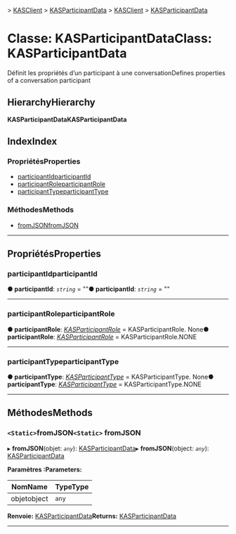 <span data-ttu-id="088a9-101">[](../README.md) > [KASClient](../modules/kasclient.md) > [KASParticipantData](../classes/kasclient.kasparticipantdata.md)</span><span class="sxs-lookup"><span data-stu-id="088a9-101">[](../README.md) > [KASClient](../modules/kasclient.md) > [KASParticipantData](../classes/kasclient.kasparticipantdata.md)</span></span>

# <a name="class-kasparticipantdata"></a><span data-ttu-id="088a9-102">Classe: KASParticipantData</span><span class="sxs-lookup"><span data-stu-id="088a9-102">Class: KASParticipantData</span></span>

<span data-ttu-id="088a9-103">Définit les propriétés d’un participant à une conversation</span><span class="sxs-lookup"><span data-stu-id="088a9-103">Defines properties of a conversation participant</span></span>
## <a name="hierarchy"></a><span data-ttu-id="088a9-104">Hierarchy</span><span class="sxs-lookup"><span data-stu-id="088a9-104">Hierarchy</span></span>

<span data-ttu-id="088a9-105">**KASParticipantData**</span><span class="sxs-lookup"><span data-stu-id="088a9-105">**KASParticipantData**</span></span>

## <a name="index"></a><span data-ttu-id="088a9-106">Index</span><span class="sxs-lookup"><span data-stu-id="088a9-106">Index</span></span>

### <a name="properties"></a><span data-ttu-id="088a9-107">Propriétés</span><span class="sxs-lookup"><span data-stu-id="088a9-107">Properties</span></span>

* [<span data-ttu-id="088a9-108">participantId</span><span class="sxs-lookup"><span data-stu-id="088a9-108">participantId</span></span>](kasclient.kasparticipantdata.md#participantid)
* [<span data-ttu-id="088a9-109">participantRole</span><span class="sxs-lookup"><span data-stu-id="088a9-109">participantRole</span></span>](kasclient.kasparticipantdata.md#participantrole)
* [<span data-ttu-id="088a9-110">participantType</span><span class="sxs-lookup"><span data-stu-id="088a9-110">participantType</span></span>](kasclient.kasparticipantdata.md#participanttype)
### <a name="methods"></a><span data-ttu-id="088a9-111">Méthodes</span><span class="sxs-lookup"><span data-stu-id="088a9-111">Methods</span></span>

* [<span data-ttu-id="088a9-112">fromJSON</span><span class="sxs-lookup"><span data-stu-id="088a9-112">fromJSON</span></span>](kasclient.kasparticipantdata.md#fromjson)

---

## <a name="properties"></a><span data-ttu-id="088a9-113">Propriétés</span><span class="sxs-lookup"><span data-stu-id="088a9-113">Properties</span></span>

<a id="participantid"></a>

###  <a name="participantid"></a><span data-ttu-id="088a9-114">participantId</span><span class="sxs-lookup"><span data-stu-id="088a9-114">participantId</span></span>

<span data-ttu-id="088a9-115">**● participantId**: *`string`* = ""</span><span class="sxs-lookup"><span data-stu-id="088a9-115">**● participantId**: *`string`* = ""</span></span>

___
<a id="participantrole"></a>

###  <a name="participantrole"></a><span data-ttu-id="088a9-116">participantRole</span><span class="sxs-lookup"><span data-stu-id="088a9-116">participantRole</span></span>

<span data-ttu-id="088a9-117">**● participantRole**: *[KASParticipantRole](../enums/kasclient.kasparticipantrole.md)* = KASParticipantRole. None</span><span class="sxs-lookup"><span data-stu-id="088a9-117">**● participantRole**: *[KASParticipantRole](../enums/kasclient.kasparticipantrole.md)* =  KASParticipantRole.NONE</span></span>

___
<a id="participanttype"></a>

###  <a name="participanttype"></a><span data-ttu-id="088a9-118">participantType</span><span class="sxs-lookup"><span data-stu-id="088a9-118">participantType</span></span>

<span data-ttu-id="088a9-119">**● participantType**: *[KASParticipantType](../enums/kasclient.kasparticipanttype.md)* = KASParticipantType. None</span><span class="sxs-lookup"><span data-stu-id="088a9-119">**● participantType**: *[KASParticipantType](../enums/kasclient.kasparticipanttype.md)* =  KASParticipantType.NONE</span></span>

___

## <a name="methods"></a><span data-ttu-id="088a9-120">Méthodes</span><span class="sxs-lookup"><span data-stu-id="088a9-120">Methods</span></span>

<a id="fromjson"></a>

### <a name="static-fromjson"></a><span data-ttu-id="088a9-121">`<Static>`fromJSON</span><span class="sxs-lookup"><span data-stu-id="088a9-121">`<Static>` fromJSON</span></span>

<span data-ttu-id="088a9-122">▸ **fromJSON**(objet: *`any`*): [KASParticipantData](kasclient.kasparticipantdata.md)</span><span class="sxs-lookup"><span data-stu-id="088a9-122">▸ **fromJSON**(object: *`any`*): [KASParticipantData](kasclient.kasparticipantdata.md)</span></span>

<span data-ttu-id="088a9-123">**Paramètres :**</span><span class="sxs-lookup"><span data-stu-id="088a9-123">**Parameters:**</span></span>

| <span data-ttu-id="088a9-124">Nom</span><span class="sxs-lookup"><span data-stu-id="088a9-124">Name</span></span> | <span data-ttu-id="088a9-125">Type</span><span class="sxs-lookup"><span data-stu-id="088a9-125">Type</span></span> |
| ------ | ------ |
| <span data-ttu-id="088a9-126">objet</span><span class="sxs-lookup"><span data-stu-id="088a9-126">object</span></span> | `any` |

<span data-ttu-id="088a9-127">**Renvoie:** [KASParticipantData](kasclient.kasparticipantdata.md)</span><span class="sxs-lookup"><span data-stu-id="088a9-127">**Returns:** [KASParticipantData](kasclient.kasparticipantdata.md)</span></span>

___

